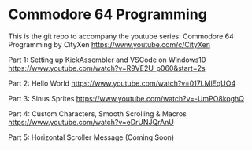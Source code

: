 # Commodore 64 Programming
This is the git repo to accompany the youtube series: Commodore 64 Programming by CityXen
https://www.youtube.com/c/CityXen

Part 1: Setting up KickAssembler and VSCode on Windows10 https://www.youtube.com/watch?v=R9VE2U_p060&start=2s

Part 2: Hello World https://www.youtube.com/watch?v=017LMlEqUO4

Part 3: Sinus Sprites https://www.youtube.com/watch?v=-UmPO8koghQ

Part 4: Custom Characters, Smooth Scrolling & Macros https://www.youtube.com/watch?v=eDrUNJQrAnU

Part 5: Horizontal Scroller Message (Coming Soon)
